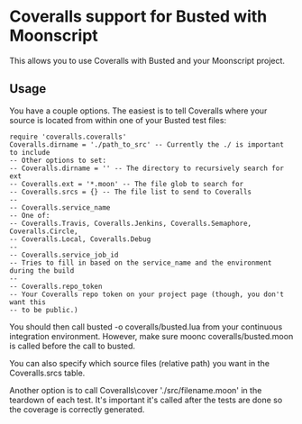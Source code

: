 # Coveralls support for Busted with Moonscript

This allows you to use Coveralls with Busted and your Moonscript project.

## Usage
You have a couple options. The easiest is to tell Coveralls where your source
is located from within one of your Busted test files:
```moonscript
require 'coveralls.coveralls'
Coveralls.dirname = './path_to_src' -- Currently the ./ is important to include
-- Other options to set:
-- Coveralls.dirname = '' -- The directory to recursively search for ext
-- Coveralls.ext = '*.moon' -- The file glob to search for
-- Coveralls.srcs = {} -- The file list to send to Coveralls
--
-- Coveralls.service_name
-- One of:
-- Coveralls.Travis, Coveralls.Jenkins, Coveralls.Semaphore, Coveralls.Circle,
-- Coveralls.Local, Coveralls.Debug
--
-- Coveralls.service_job_id
-- Tries to fill in based on the service_name and the environment during the build
--
-- Coveralls.repo_token
-- Your Coveralls repo token on your project page (though, you don't want this
-- to be public.)
```
You should then call busted -o coveralls/busted.lua from your continuous integration environment. However, make sure moonc coveralls/busted.moon is called before the call to busted.

You can also specify which source files (relative path) you want in the Coveralls.srcs table.

Another option is to call Coveralls\cover './src/filename.moon' in the teardown of each test. It's important it's called after the tests are done so the coverage is correctly generated.
